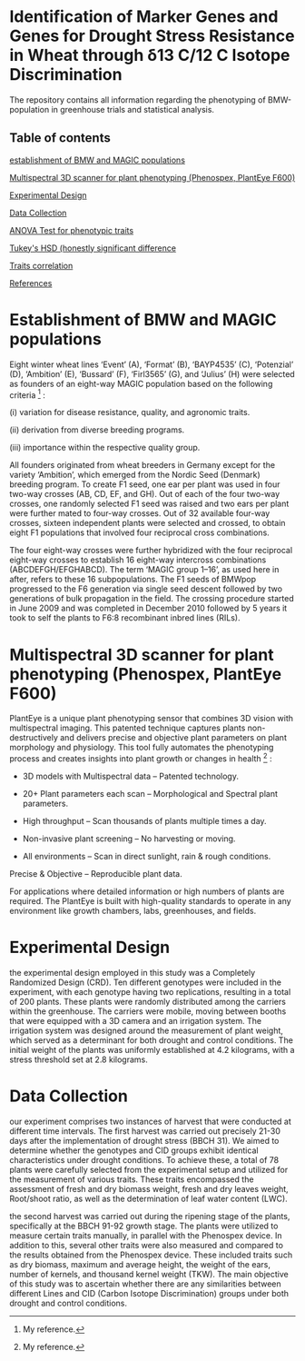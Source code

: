 # Identification of Marker Genes and Genes for Drought Stress Resistance in Wheat through δ13 C/12 C Isotope Discrimination

The repository contains all information regarding the phenotyping of BMW-population in  greenhouse trials  and statistical analysis.

## Table of contents

[establishment of BMW and MAGIC populations](###establishment)

[Multispectral 3D scanner for plant phenotyping (Phenospex, PlantEye F600)](###Multispectral)

[Experimental Design](###Experimental)

[Data Collection](###Data)

[ANOVA Test for phenotypic traits](###ANOVA)

[Tukey's HSD (honestly significant difference](###Tukey's)

[Traits correlation](###Traits)

[References](###References)

# Establishment of BMW and MAGIC populations


Eight winter wheat lines ‘Event’ (A), ‘Format’ (B), ‘BAYP4535’ (C), ‘Potenzial’ (D), ‘Ambition’ (E), ‘Bussard’ (F), ‘Firl3565’ (G), and ‘Julius’ (H) were selected as founders of an eight-way MAGIC population based on the following criteria [^1] :
[^1]: My reference.


(i) variation for disease resistance, quality, and agronomic traits.

(ii) derivation from diverse breeding programs.

(iii) importance within the respective quality group.

All founders originated from wheat breeders in Germany except for the variety ‘Ambition’, which emerged from the Nordic Seed (Denmark) breeding program. To create F1 seed, one ear per plant was used in four two-way crosses (AB, CD, EF, and GH). Out of each of the four two-way crosses, one randomly selected F1 seed was raised and two ears per plant were further mated to four-way crosses. Out of 32 available four-way crosses, sixteen independent plants were selected and crossed, to obtain eight F1 populations that involved four reciprocal cross combinations.

The four eight-way crosses were further hybridized with the four reciprocal eight-way crosses to establish 16 eight-way intercross combinations (ABCDEFGH/EFGHABCD). The term ‘MAGIC group 1–16’, as used here in after, refers to these 16 subpopulations. The F1 seeds of BMWpop progressed to the F6 generation via single seed descent followed by two generations of bulk propagation in the field. The crossing procedure started in June 2009 and was completed in December 2010 followed by 5 years it took to self the plants to F6:8 recombinant inbred lines (RILs).

# Multispectral 3D scanner for plant phenotyping (Phenospex, PlantEye F600)


PlantEye is a unique plant phenotyping sensor that combines 3D vision with multispectral imaging. This patented technique captures plants non-destructively and delivers precise and objective plant parameters on plant morphology and physiology. This tool fully automates the phenotyping process and creates insights into plant growth or changes in health [^2] :
[^2]: My reference.

- 3D models with Multispectral data – Patented technology.

- 20+ Plant parameters each scan – Morphological and Spectral plant parameters.

- High throughput – Scan thousands of plants multiple times a day.

- Non-invasive plant screening – No harvesting or moving.

- All environments – Scan in direct sunlight, rain & rough conditions.

Precise & Objective – Reproducible plant data.

For applications where detailed information or high numbers of plants are required. The PlantEye is built with high-quality standards to operate in any environment like growth chambers, labs, greenhouses, and fields.

# Experimental Design

the experimental design employed in this study was a Completely Randomized Design (CRD). Ten different genotypes were included in the experiment, with each genotype having two replications, resulting in a total of 200 plants. These plants were randomly distributed among the carriers within the greenhouse. The carriers were mobile, moving between booths that were equipped with a 3D camera and an irrigation system. The irrigation system was designed around the measurement of plant weight, which served as a determinant for both drought and control conditions. The initial weight of the plants was uniformly established at 4.2 kilograms, with a stress threshold set at 2.8 kilograms.

# Data Collection

our experiment comprises two instances of harvest that were conducted at different time intervals. The first harvest was carried out precisely 21-30 days after the implementation of drought stress (BBCH 31). We aimed to determine whether the genotypes and CID groups exhibit identical characteristics under drought conditions. To achieve these, a total of 78 plants were carefully selected from the experimental setup and utilized for the measurement of various traits. These traits encompassed the assessment of fresh and dry biomass weight, fresh and dry leaves weight, Root/shoot ratio, as well as the determination of leaf water content (LWC).


the second harvest was carried out during the ripening stage of the plants, specifically at the BBCH 91-92 growth stage. The plants were utilized to measure certain traits manually, in parallel with the Phenospex device. In addition to this, several other traits were also measured and compared to the results obtained from the Phenospex device. These included traits such as dry biomass, maximum and average height, the weight of the ears, number of kernels, and thousand kernel weight (TKW). The main objective of this study was to ascertain whether there are any similarities between different Lines and CID (Carbon Isotope Discrimination) groups under both drought and control conditions. 
